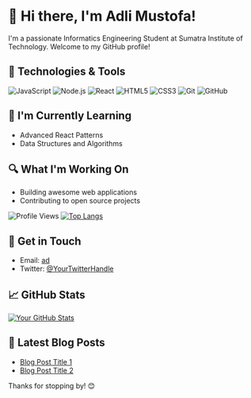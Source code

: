 # 👋 Hi there, I'm Adli Mustofa!

I'm a passionate Informatics Engineering Student at Sumatra Institute of Technology. Welcome to my GitHub profile!

## 🔧 Technologies & Tools

![JavaScript](https://img.shields.io/badge/-JavaScript-black?style=flat-square&logo=javascript)
![Node.js](https://img.shields.io/badge/-Node.js-green?style=flat-square&logo=node.js)
![React](https://img.shields.io/badge/-React-blue?style=flat-square&logo=react)
![HTML5](https://img.shields.io/badge/-HTML5-orange?style=flat-square&logo=html5)
![CSS3](https://img.shields.io/badge/-CSS3-purple?style=flat-square&logo=css3)
![Git](https://img.shields.io/badge/-Git-black?style=flat-square&logo=git)
![GitHub](https://img.shields.io/badge/-GitHub-181717?style=flat-square&logo=github)

## 🌱 I'm Currently Learning

- Advanced React Patterns
- Data Structures and Algorithms

## 🔍 What I'm Working On

- Building awesome web applications
- Contributing to open source projects

![Profile Views](https://komarev.com/ghpvc/?AdliMustofa120140022=your-AdliMustofa120140022)
[![Top Langs](https://github-readme-stats.vercel.app/api/top-langs/?AdliMustofa120140022=your-AdliMustofa120140022&layout=compact)](https://github.com/AdliMustofa120140022/github-readme-stats)

## 💬 Get in Touch

- Email: [ad](https://www.linkedin.com/in/your-linkedin-profile)
- Twitter: [@YourTwitterHandle](https://twitter.com/your-twitter-handle)

## 📈 GitHub Stats

[![Your GitHub Stats](https://github-readme-stats.vercel.app/api?username=your-username&count_private=true&show_icons=true&theme=radical)](https://github.com/anuraghazra/github-readme-stats)

## 📝 Latest Blog Posts

<!-- BLOG-POST-LIST:START -->
- [Blog Post Title 1](#)
- [Blog Post Title 2](#)
<!-- BLOG-POST-LIST:END -->

Thanks for stopping by! 😊
